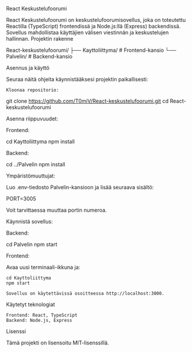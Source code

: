 React Keskustelufoorumi

React Keskustelufoorumi on keskustelufoorumisovellus, joka on toteutettu Reactilla (TypeScript) frontendissä ja Node.js:llä (Express) backendissä. Sovellus mahdollistaa käyttäjien välisen viestinnän ja keskustelujen hallinnan.
Projektin rakenne

React-keskustelufoorumi/
├── Kayttoliittyma/   # Frontend-kansio
└── Palvelin/         # Backend-kansio

Asennus ja käyttö

Seuraa näitä ohjeita käynnistääksesi projektin paikallisesti:

    Kloonaa repositorio:

git clone https://github.com/T0miV/React-keskustelufoorumi.git
cd React-keskustelufoorumi

Asenna riippuvuudet:

Frontend:

cd Kayttoliittyma
npm install

Backend:

cd ../Palvelin
npm install

Ympäristömuuttujat:

Luo .env-tiedosto Palvelin-kansioon ja lisää seuraava sisältö:

PORT=3005

Voit tarvittaessa muuttaa portin numeroa.

Käynnistä sovellus:

Backend:

cd Palvelin
npm start

Frontend:

Avaa uusi terminaali-ikkuna ja:

    cd Kayttoliittyma
    npm start

    Sovellus on käytettävissä osoitteessa http://localhost:3000.

Käytetyt teknologiat

    Frontend: React, TypeScript
    Backend: Node.js, Express

Lisenssi

Tämä projekti on lisensoitu MIT-lisenssillä.

